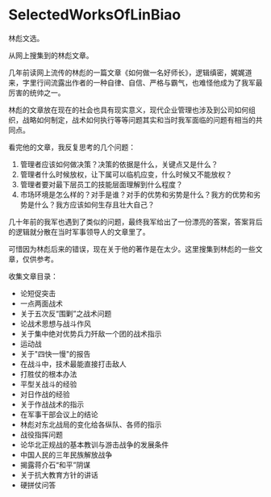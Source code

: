 # SelectedWorksOfLinBiao
林彪文选。

从网上搜集到的林彪文章。

几年前读网上流传的林彪的一篇文章《如何做一名好师长》，逻辑缜密，娓娓道来，字里行间流露出作者的一种自律、自信、严格与霸气，也难怪他成为了我军最厉害的统帅之一。

林彪的文章放在现在的社会也具有现实意义，现代企业管理也涉及到公司如何组织，战略如何制定，战术如何执行等等问题其实和当时我军面临的问题有相当的共同点。

看完他的文章，我反复思考的几个问题：

1. 管理者应该如何做决策？决策的依据是什么，关键点又是什么？
2. 管理者什么时候放权，让下属可以临机应变，什么时候又不能放权？
3. 管理者要对最下层员工的技能层面理解到什么程度？
4. 市场环境是怎么样的？对手是谁？对手的优势和劣势是什么？我方的优势和劣势是什么？我方应该如何生存且壮大自己？

几十年前的我军也遇到了类似的问题，最终我军给出了一份漂亮的答案，答案背后的逻辑就分散在当时军事领导人的文章里了。

可惜因为林彪后来的错误，现在关于他的著作是在太少。这里搜集到林彪的一些文章，仅供参考。


收集文章目录：

- 论短促突击
- 一点两面战术
- 关于五次反“围剿”之战术问题
- 论战术思想与战斗作风
- 关于集中绝对优势兵力歼敌一个团的战术指示
- 运动战
- 关于"四快一慢"的报告
- 在战斗中，技术最能直接打击敌人
- 打胜仗的根本办法
- 平型关战斗的经验
- 对日作战的经验
- 关于作战战术的指示
- 在军事干部会议上的结论
- 林彪对东北战局的变化给各纵队、各师的指示
- 战役指挥问题
- 论华北正规战的基本教训与游击战争的发展条件
- 中国人民的三年民族解放战争
- 揭露蒋介石“和平”阴谋
- 关于抗大教育方针的讲话
- 硬拼仗问答
